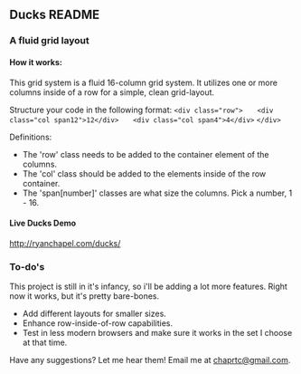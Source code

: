 ## Ducks README ##

### A fluid grid layout ###

#### How it works: ####

This grid system is a fluid 16-column grid system. It utilizes one or more columns inside of a row for a simple, clean grid-layout.

Structure your code in the following format:
`<div class="row">`
`	<div class="col span12">12</div>`
`	<div class="col span4">4</div>`
`</div>`

Definitions:
* The 'row' class needs to be added to the container element of the columns.
* The 'col' class should be added to the elements inside of the row container.
* The 'span[number]' classes are what size the columns. Pick a number, 1 - 16.

#### Live Ducks Demo ####
<a href="http://ryanchapel.com/ducks/" target="_blank">http://ryanchapel.com/ducks/</a>

### To-do's ####
This project is still in it's infancy, so i'll be adding a lot more features. Right now it works, but it's pretty bare-bones.
* Add different layouts for smaller sizes.
* Enhance row-inside-of-row capabilities.
* Test in less modern browsers and make sure it works in the set I choose at that time.

Have any suggestions? Let me hear them! Email me at <a href="mailto:chaprtc@gmail.com?subject=Ducks%20Suggestions">chaprtc@gmail.com</a>.